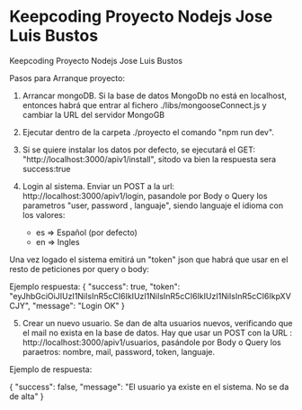 # Keepcoding Proyecto Nodejs Jose Luis Bustos
Keepcoding Proyecto Nodejs Jose Luis Bustos


Pasos para Arranque proyecto:

1. Arrancar mongoDB. Si la base de datos MongoDb no está en localhost, entonces habrá que entrar al fichero ./libs/mongooseConnect.js y cambiar la URL del servidor MongoGB
2. Ejecutar dentro de la carpeta ./proyecto el comando "npm run dev".
3. Si se quiere instalar los datos por defecto, se ejecutará el GET: "http://localhost:3000/apiv1/install", sitodo va bien la respuesta sera success:true

4. Login al sistema. Enviar un POST a la url: http://localhost:3000/apiv1/login, pasandole por Body o Query los parametros "user, password , languaje", siendo languaje el idioma con los valores:
    - es => Español (por defecto)
    - en => Ingles

Una vez logado el sistema emitirá un "token" json que habrá que usar en el resto de peticiones por query o body: 

Ejemplo respuesta:
        {
            "success": true,
            "token": "eyJhbGciOiJIUzI1NiIsInR5cCI6IkIUzI1NiIsInR5cCI6IkIUzI1NiIsInR5cCI6IkpXVCJY",
            "message": "Login OK"
        }

5. Crear un nuevo usuario. Se dan de alta usuarios nuevos, verificando que el mail no exista en la base de datos. Hay que usar un POST con la URL : http://localhost:3000/apiv1/usuarios, pasándole por Body o Query los paraetros: nombre, mail, password, token, languaje.

Ejemplo de respuesta:

{
  "success": false,
  "message": "El usuario ya existe en el sistema. No se da de alta"
}      




